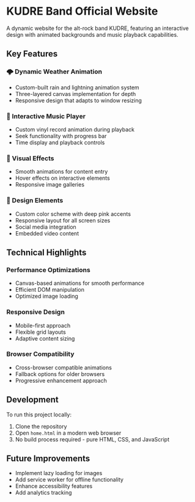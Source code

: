 # KUDRE Band Official Website

A dynamic website for the alt-rock band KUDRE, featuring an interactive design with animated backgrounds and music playback capabilities.

## Key Features

### 🌩️ Dynamic Weather Animation
- Custom-built rain and lightning animation system
- Three-layered canvas implementation for depth
- Responsive design that adapts to window resizing

### 🎵 Interactive Music Player
- Custom vinyl record animation during playback
- Seek functionality with progress bar
- Time display and playback controls

### 💫 Visual Effects
- Smooth animations for content entry
- Hover effects on interactive elements
- Responsive image galleries

### 🎨 Design Elements
- Custom color scheme with deep pink accents
- Responsive layout for all screen sizes
- Social media integration
- Embedded video content

## Technical Highlights

### Performance Optimizations
- Canvas-based animations for smooth performance
- Efficient DOM manipulation
- Optimized image loading

### Responsive Design
- Mobile-first approach
- Flexible grid layouts
- Adaptive content sizing

### Browser Compatibility
- Cross-browser compatible animations
- Fallback options for older browsers
- Progressive enhancement approach

## Development

To run this project locally:
1. Clone the repository
2. Open `home.html` in a modern web browser
3. No build process required - pure HTML, CSS, and JavaScript

## Future Improvements
- Implement lazy loading for images
- Add service worker for offline functionality
- Enhance accessibility features
- Add analytics tracking